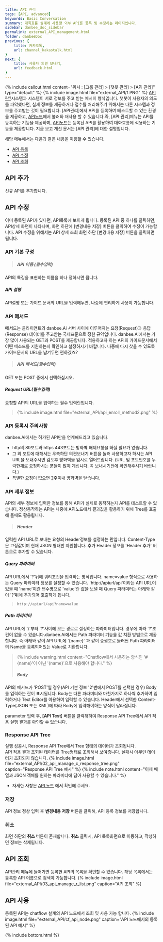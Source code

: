 ```yaml
---
title: API 관리 
tags: [API, advanced]
keywords: Basic Conversation
summary: 대화흐름 설계에 사용할 외부 API를 등록 및 수정하는 페이지입니다.
sidebar: danbee_doc_sidebar
permalink: external_API_management.html
folder: danbeeDoc
previous: {
    title: 카카오톡,
    url: channel_kakaotalk.html
}
next: {
    title: 사용자 의견 보내기,
    url: feedback.html
}
---
```

 {% include callout.html content="위치 : [그룹 관리] > [챗봇 관리] > [API 관리]" type="default" %}
{% include image.html file="external_API/1.PNG" %}
[API란?](http://terms.naver.com/entry.nhn?docId=1179553&cid=40942&categoryId=32837)시스템과 시스템이 서로 정보를 주고 받는 메시지 형식입니다. 챗봇이 사용자의 의도를 파악했다면, 실제 정보를 제공하거나 접수를 처리해주기 위해서는 다른 시스템과 정보를 주고받는 것이 필요합니다. [API관리]에서 API를 등록하여 테스트할 수 있는 환경을 제공하고, [API노드](/chatflow_api.html)에서 불러와 재사용 할 수 있습니다.즉, [API 관리]메뉴는 API를 등록하는 기능을 제공하며, [API노드](/chatflow_api.html)는 등록된 API를 활용하여 대화흐름에 적용하는 기능을 제공합니다. 지금 보고 계신 문서는 [API 관리]에 대한 설명입니다.

해당 메뉴에서는 다음과 같은 내용을 이용할 수 있습니다.<br/>
 - [API 등록](external_API_management.html#api-등록)  
 - [API 수정](external_API_management.html#api-수정)  
 - [API 조회](external_API_management.html#api-조회) 


## API 추가
신규 API를 추가합니다.

## API 수정
이미 등록된 API가 있다면, API목록에 보이게 됩니다. 등록된 API 중 하나를 클릭하면, API상세 화면이 나타나며, 화면 하단에 [변경내용 저장] 버튼을 클릭하여 수정이 가능합니다. API 수정을 위해서는 API 상세 조회 화면 하단 [변경내용 저장] 버튼을 클릭하면 됩니다.

### API 기본 구성

>##### API 이름 (필수입력)
API의 특징을 표현하는 이름을 하나 정하시면 됩니다.
##### API 설명
API설명 또는 가이드 문서의 URL을 입력해두면, 나중에 편리하게 사용이 가능합니다.

### API 메서드
메서드는 클라이언트와 danbee.Ai 서버 사이에 이루어지는 요청(Request)과 응답(Response) 데이터를 주고받는 국제표준으로 정한 규약입니다. 
danbee.Ai에서는 가장 많이 사용되는 GET과 POST를 제공합니다.
적용하고자 하는 API의 가이드문서에서 어떤 메소드를 지원하는지 확인하고 설정하시기 바랍니다. 나중에 다시 찾을 수 있도록 가이드문서의 URL을 남겨두면 편하겠죠?

>##### API 메서드(필수입력)
GET 또는 POST 중에서 선택하십시오.
##### Request URL(필수입력)
요청할 API의 URL을 입력하는 필수 입력란입니다.
>{% include image.html file="external_API/api_enroll_method2.png" %} 


### API 등록시 주의사항    
danbee.Ai에서는 허가된 API만을 연계해드리고 있습니다.

* http의 80포트와 https 443포트는 방화벽 해제요청을 하실 필요가 없습니다.
* 그 외 포트에 대해서는 우측하단 의견보내기 버튼을 눌러 사용하고자 하시는 API URL을 보내주시면 검토후 방화벽을 임시로 열어드립니다. 
    (URL 및 포트번호를 누락한채로 요청하시는 분들이 많이 계십니다. 꼭 보내시기전에 확인해주시기 바랍니다.)
* 특별한 요청이 없으면 2주이내 방화벽을 닫습니다.

### API 세부 정보
API의 세부 정보에 입력한 정보를 통해 API가 실제로 동작하는지 API를 테스트할 수 있습니다. 정상동작하는 API는 나중에 API노드에서 결과값을 활용하기 위해 Tree를 호출해 올때도 활용됩니다.

>##### Header
입력한 API URL로 보내는 요청의 Header정보를 설정하는 란입니다. Content-Type은 고정값이며 현재 JSON 형태만 지원합니다. 추가 Header 정보를 'Header 추가' 버튼으로 추가할 수 있습니다.
##### Query 파라미터
API URL에서 '?'뒤에 쿼리조건을 입력하는 방식입니다. name=value 형식으로 사용하는 Query 파라미터 정보를 설정할 수 있습니다. 'http://apiurl/api'이라는 API URL이 있을 때 'name'이란 변수명으로 'value'란 값을 보낼 때
Query 파라미터는 아래와 같이 '?'뒤에 추가되어 호출하게 됩니다. 
><pre><code>http://apiurl/api?name=value</code></pre>
##### Path 파라미터
API URL에 '/'부터 '?'사이에 오는 경로로 설정하는 파라미터입니다. 경우에 따라 '?'조건이 없을 수 있습니다.danbee.Ai에서는 Path 파라미터 기능을 값 치환 방법으로 제공합니다. 즉 아래와 같이 API URL에 '{name}' 과 같이 중괄호로 둘러싼 Path 파라미터의 Name을 등록되어있는 Value로 치환합니다.
>{% include warning.html content="Chatflow에서 사용하는 양식인 '#{name}'이 아닌 '{name}'으로 사용해야 합니다." %}
>##### Body
API의 메서드가 'POST'일 경우(API 기본 정보 '2'번에서 POST를 선택한 경우) Body를 입력하는 란이 표시됩니다. Body는 다른 파라미터와 마찬가지로 하나씩 추가하여 입력하거나 Text Editor를 이용하여 입력할 수 있습니다. Header에서 선택한 Content-Type(JSON 또는 XML)에 따라 Body에 입력해야하는 양식이 달라집니다.

parameter 입력 후, **[API Test]** 버튼을 클릭해하여
Response API Tree에서 API 적용 실행 결과를 확인할 수 있습니다.

<!-- 
#### Header 와 Content Type 
Header에는 여러가지 정보를 담을 수 있습니다.
Content-Type도 그중 하나로써, 서버로 보내는 정보의 유형을 의미하며 다음과 같은 형식을 지원합니다.<br/>
- JSON : 'application/json' 가장 일반적인 JSON 형식
- XML  : 'application/xml', 'text/xml' 두 가지 방식을 지원하며 사용하려는 API에서 정의된 형식을 선택하시면 됩니다.
{% include image.html file="external_API/02_api_manage_c_header.png"  caption="Header와 Content-Type" %} 

#### Query 파라미터 / Path 파라미터
API URL에 파라미터를 실어 보내는 방법으로 Query 파라미터 방식과 Path 파라미터 방식을 제공합니다.
'http://apiurl/api'이라는 API URL이 있을 때 'name'이란 변수명으로 'value'란 값을 보낼 때
Query 파라미터는 아래와 같이 '?'뒤에 추가되어 호출하게 됩니다.<br/>
<pre><code>http://apiurl/api?name=value</code></pre><br/>
{% include image.html file="external_API/02_api_manage_c_parameter.png"  caption="Query 파라미터" %}
API자체에 고정된 Query 파라미터가 있거나, 개발경험이 많아 직접 URL에 적용하는 것이 편하다면, 이 기능을 사용하지 않고 직접 URL에 입력해도 무방합니다.


Path 파라미터는<br/>
<pre><code>http://apiurl/api/value</code></pre><br/>
와 같이 URL의 경로처럼 사용하여 해당 경로를 값으로 사용하는 방식입니다.<br/>
danbee.Ai에서는 Path 파라미터 기능을 값 치환 방법으로 제공합니다.<br/>
즉 아래와 같이 API URL에 '{name}' 과 같이 중괄호로 둘러싼 Path 파라미터의 Name을 등록되어있는 Value로 치환합니다.
[주의] Chatflow에서 사용하는 양식인 '#{name}'이 아닌 '{name}'으로 사용해야 합니다.
{% include image.html file="external_API/05_api_manage_path_param.png"  caption="Path 파라미터" %}

두 가지 방식(Query 파라미터와 Path 파라미터)은 혼용하여 사용 가능합니다.<br/>

#### Body
등록할 외부 API의 메서드가 POST일 경우 Request Body를 작성할 수 있습니다.<br/>
Header, 요청 파라미터와 같이 'Body 추가' 버튼으로 하나씩 추가하거나,<br/>
Editor를 이용하여 직접 작성할 수도 있습니다 <br/>
(이때, Body 추가 기능을 이용해 입력하면 x-www-form-urlencoded 양식을 따르게 되며,
Editor로 직접입력 하면, raw 양식을 따르게 됩니다.)
{% include image.html file="external_API/04_api_manage_body_editor.png" max-width="600" caption="Body 입력" %}
Editor에 입력할 때는, Header의 Content-Type에 따라 JSON 또는 XML로 입력이 가능합니다.

parameter 입력 후, **[API Test]** 버튼을 클릭해하여<br/>
Response API Tree에서 API 적용 실행 결과를 확인할 수 있습니다. -->

### Response API Tree
실행 성공시, Response API Tree에서 Tree 형태의 데이터가 조회됩니다.<br/>
API 적용 결과 조회된 데이터를 Tree형태로 조회해서 보여줍니다. 실패시 아무런 데이터가 조회되지 않습니다.
{% include image.html file="external_API/02_api_manage_c_response_tree.png"  caption="Response API Tree 예시" %}
{% include note.html content="이제 배열과 JSON 객체를 원하는 파라미터에 담아 사용할 수 있습니다." %}
- 자세한 사항은 [API 노드](chatflow_api.html#응답-parameter-와-출력-parameters) 에서 확인해 주세요.

### 저장
API 정보 정상 입력 후 **변경내용 저장** 버튼을 클릭해, API 등록 정보를 저장합니다. 

### 취소
화면 하단의  **취소**  버튼이 존재합니다.  **취소**  클릭시, API 목록화면으로 이동하고, 작성하던 정보는 삭제됩니다. 


## API 조회 
API관리 메뉴에 들어가면 등록한 API의 목록을 확인할 수 있습니다. 해당 목록에서는 등록한 API 이름으로 검색이 가능합니다.
{% include image.html file="external_API/03_api_manage_r_list.png"  caption="API 조회" %}  


## API 사용
등록된  API는 chatflow 설계의 API 노드에서 조회 및 사용 가능 합니다.
{% include image.html file="external_API/cf_api_node.png"  caption="API 노드에서의 등록된 API 예시" %} 



{% include bottom.html %}
